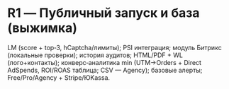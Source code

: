 # R1 — Публичный запуск и база (выжимка)
LM (score + top‑3, hCaptcha/лимиты); PSI интеграция; модуль Битрикс (локальные проверки); история аудитов; HTML/PDF + WL (лого+контакты); конверс‑аналитика min (UTM→Orders + Direct AdSpends, ROI/ROAS таблица; CSV — Agency); базовые алерты; Free/Pro/Agency + Stripe/ЮKassa.
